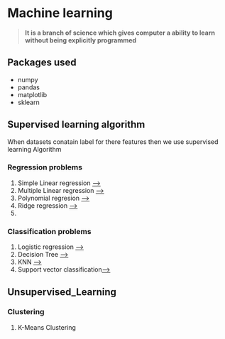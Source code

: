 # Machine learning
 
> **It is a branch of science which gives computer a ability to learn without being explicitly programmed**





## Packages used
  - numpy
  - pandas
  - matplotlib
  - sklearn

## Supervised learning algorithm
 When datasets conatain label for there features then we use supervised learning Algorithm




### Regression  problems
  1. Simple Linear regression [-->](https://github.com/ganeshpython/Machine-learning/tree/master/Simple%20Linear%20Regression)
  2. Multiple Linear regression  [-->](https://github.com/ganeshpython/Machine-learning/tree/master/Multiple%20Linear%20Regression)
  3. Polynomial regresion  [-->](https://github.com/ganeshpython/Machine-learning/tree/master/Polynomial%20Regression)
  4. Ridge regression  [-->](https://github.com/ganeshpython/Machine-learning/tree/master/Ridge%20Regression)
  5.
### Classification problems
   1. Logistic regression  [-->](https://github.com/ganeshpython/Machine-learning/tree/master/Logistic%20Regression)
   2. Decision Tree [-->](https://github.com/Ganeshpy3/Machine-learning/tree/master/Decision%20tree)
   3. KNN [-->](https://github.com/Ganeshpy3/Machine-learning/tree/master/KNN)
   4. Support vector classification[-->](https://github.com/Ganeshpy3/Machine-learning/blob/master/Support%20Vector%20Machine/SVM/svm.ipynb)




## Unsupervised_Learning
### Clustering
   1. K-Means Clustering
